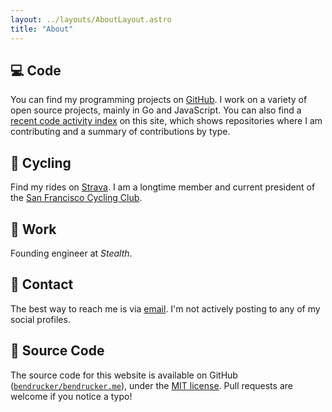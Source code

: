 ```yaml
---
layout: ../layouts/AboutLayout.astro
title: "About"
---
```


## 💻 Code

You can find my programming projects on [GitHub](https://github.com/bendrucker). I work on a variety of open source projects, mainly in Go and JavaScript. You can also find a [recent code activity index](/activity/code) on this site, which shows repositories where I am contributing and a summary of contributions by type. 

## 🚴 Cycling

Find my rides on [Strava](https://www.strava.com/athletes/5723594). I am a longtime member and current president of the [San Francisco Cycling Club](https://www.sfcyclingclub.org).

## 💼 Work

Founding engineer at _Stealth_.

## 📧 Contact

The best way to reach me is via [email](mailto:bvdrucker@gmail.com). I'm not actively posting to any of my social profiles.

## 🔧 Source Code

The source code for this website is available on GitHub ([`bendrucker/bendrucker.me`](https://github.com/bendrucker/bendrucker.me)), under the [MIT license](https://github.com/bendrucker/bendrucker.me/blob/master/LICENSE). Pull requests are welcome if you notice a typo!
